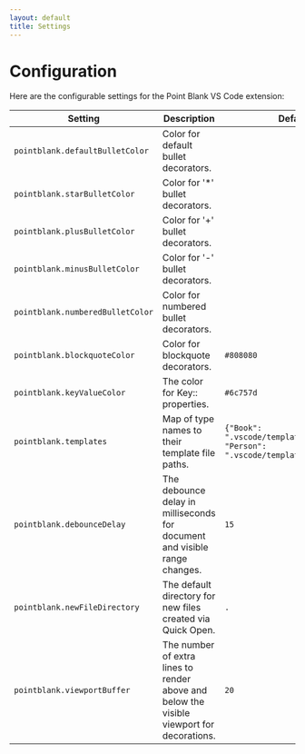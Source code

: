 ```yaml
---
layout: default
title: Settings
---
```


# Configuration

Here are the configurable settings for the Point Blank VS Code extension:

| Setting | Description | Default |
| --- | --- | --- |
| `pointblank.defaultBulletColor` | Color for default bullet decorators. | |
| `pointblank.starBulletColor` | Color for '*' bullet decorators. | |
| `pointblank.plusBulletColor` | Color for '+' bullet decorators. | |
| `pointblank.minusBulletColor` | Color for '-' bullet decorators. | |
| `pointblank.numberedBulletColor` | Color for numbered bullet decorators. | |
| `pointblank.blockquoteColor` | Color for blockquote decorators. | `#808080` |
| `pointblank.keyValueColor` | The color for Key:: properties. | `#6c757d` |
| `pointblank.templates` | Map of type names to their template file paths. | `{"Book": ".vscode/templates/book.md", "Person": ".vscode/templates/person.md"}` |
| `pointblank.debounceDelay` | The debounce delay in milliseconds for document and visible range changes. | `15` |
| `pointblank.newFileDirectory` | The default directory for new files created via Quick Open. | `.` |
| `pointblank.viewportBuffer` | The number of extra lines to render above and below the visible viewport for decorations. | `20` |